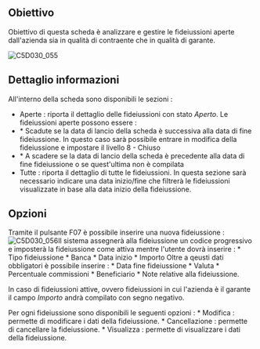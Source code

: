 ## Obiettivo
Obiettivo di questa scheda è analizzare e gestire le fideiussioni aperte dall'azienda sia in qualità di contraente che in qualità di garante.

![C5D030_055](http://localhost:3000/immagini/MBDOC_SCH-C5D030_FII/C5D030_055.png)

## Dettaglio informazioni
All'interno della scheda sono disponibili le sezioni : 
-  Aperte :  riporta il dettaglio delle fideiussioni con stato _Aperto_. Le fideiussioni aperte possono essere : 
- \* Scadute se la data di lancio della scheda è successiva alla data di fine fideiussione. In questo caso sarà possibile entrare in modifica della fideiussione e impostare il livello 8 - Chiuso
- \* A scadere se la data di lancio della scheda è precedente alla data di fine fideiussione o se quest'ultima non è compilata
-  Tutte :  riporta il dettaglio di tutte le fideiussioni. In questa sezione sarà necessario indicare una data inizio/fine che filtrerà le fideiussioni visualizzate in base alla data inizio della fideiussione.

## Opzioni

Tramite il pulsante F07 è possibile inserire una nuova fideiussione : 
![C5D030_056](http://localhost:3000/immagini/MBDOC_SCH-C5D030_FII/C5D030_056.png)Il sistema assegnerà alla fideiussione un codice progressivo e imposterà la fideiussione come attiva mentre l'utente dovrà inserire : 
 \* Tipo fideiussione
 \* Banca
 \* Data inizio
 \* Importo
Oltre a qeusti dati obbligatori è possibile inserire : 
 \* Data fine fideiussione
 \* Valuta
 \* Percentuale commissioni
 \* Beneficiario
 \* Note relative alla fideiussione.

In caso di fideiussioni attive, ovvero fideiussioni in cui l'azienda è il garante il campo _Importo_ andrà compilato con segno negativo.

Per ogni fideiussione sono disponibili le seguenti opzioni : 
 \* Modifica :  permette di modificare i dati della fideiussione.
 \* Cancellazione :  permette di cancellare la fideiussione.
 \* Visualizza :  permette di visualizzare i dati della fideiussione.


